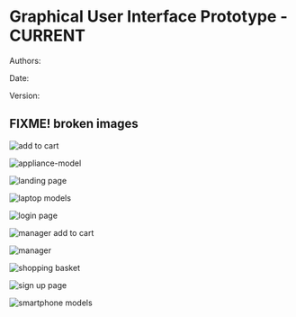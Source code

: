 # Graphical User Interface Prototype - CURRENT

<!-- TODO: -->

Authors:

Date:

Version:

## FIXME! broken images

![add to cart](figures/v1/gui/add-to-cart.png)

![appliance-model](figures/v1/gui/appliance-models.png)

![landing page](figures/v1/gui/landing-page.png)

![laptop models](figures/v1/gui/laptops-models.png)

![login page](figures/v1/gui/login-page.png)

![manager add to cart](figures/v1/gui/manager-add-product.png)

![manager](figures/v1/gui/manager.png)

![shopping basket](figures/v1/gui/shopping-basket.png)

![sign up page](figures/v1/gui/sign-up-page.png)

![smartphone models](figures/v1/gui/smartphone-models.png)
